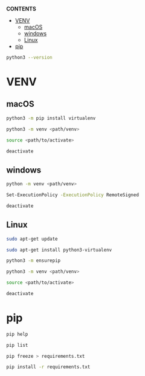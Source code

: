 **CONTENTS**
- [VENV](#venv)
  - [macOS](#macos)
  - [windows](#windows)
  - [Linux](#linux)
- [pip](#pip)
  
```bash
python3 --version
```
# VENV
## macOS
```bash
python3 -m pip install virtualenv
```
```bash
python3 -m venv <path/venv>
```
```bash
source <path/to/activate>
```
```bash
deactivate
```
## windows
```bash
python -m venv <path/venv>
```
```bash
Set-ExecutionPolicy -ExecutionPolicy RemoteSigned
```
```bash
deactivate
```
## Linux
```bash
sudo apt-get update
```
```bash
sudo apt-get install python3-virtualenv
```
```bash
python3 -m ensurepip
```
```bash
python3 -m venv <path/venv>
```
```bash
source <path/to/activate>
```
```bash
deactivate
```



# pip 
```bash
pip help    
```
```bash
pip list
```
```bash
pip freeze > requirements.txt
```
```bash
pip install -r requirements.txt
```



